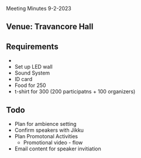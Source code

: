 Meeting Minutes 9-2-2023

## Venue: Travancore Hall 

## Requirements 
-
- Set up LED wall
- Sound System 
- ID card
- Food for 250 
- t-shirt for 300 (200 participatns + 100 organizers)


## Todo
- Plan for ambience setting 
- Confirm speakers with Jikku
- Plan Promotonal Activities 
    - Promotional video - flow  
- Email content for speaker invitiation 
